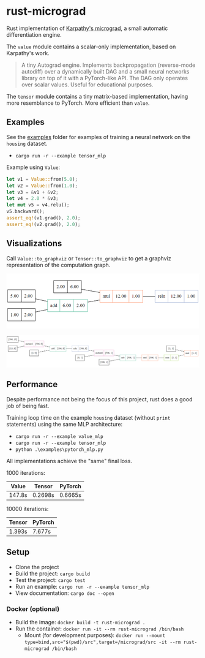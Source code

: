# rust-micrograd

Rust implementation of [Karpathy's micrograd](https://github.com/karpathy/micrograd), a small automatic differentiation engine.

The `value` module contains a scalar-only implementation, based on Karpathy's work.
> A tiny Autograd engine. Implements backpropagation (reverse-mode autodiff) over a dynamically built DAG and a small neural networks library on top of it with a PyTorch-like API. The DAG only operates over scalar values. Useful for educational purposes.

The `tensor` module contains a tiny matrix-based implementation, having more resemblance to PyTorch.
More efficient than `value`.

## Examples

See the [examples](./examples/) folder for examples of training a neural network on the `housing` dataset.  
- `cargo run -r --example tensor_mlp`

Example using `Value`:
```rust
let v1 = Value::from(5.0);
let v2 = Value::from(1.0);
let v3 = &v1 + &v2;
let v4 = 2.0 * &v3;
let mut v5 = v4.relu();
v5.backward();
assert_eq!(v1.grad(), 2.0);
assert_eq!(v2.grad(), 2.0);
```

## Visualizations

Call `Value::to_graphviz` or `Tensor::to_graphviz` to get a graphviz representation of the computation graph.

![Value small example](./examples/value_small.png)

![Tensor MLP example](./examples/tensor_mlp.png)

## Performance

Despite performance not being the focus of this project, rust does a good job of being fast.

Training loop time on the example `housing` dataset (without `print` statements) using the same MLP architecture:  
- `cargo run -r --example value_mlp`  
- `cargo run -r --example tensor_mlp`  
- `python .\examples\pytorch_mlp.py`

All implementations achieve the "same" final loss.

1000 iterations:  

|  Value  |  Tensor  | PyTorch |
|---------|----------|---------|
| 147.8s  | 0.2698s  | 0.6665s |

10000 iterations:  

| Tensor  | PyTorch |
|---------|---------|
| 1.393s  | 7.677s  |

## Setup

- Clone the project
- Build the project: `cargo build`
- Test the project: `cargo test`
- Run an example: `cargo run -r --example tensor_mlp`
- View documentation: `cargo doc --open`

### Docker (optional)

- Build the image: `docker build -t rust-micrograd .`  
- Run the container: `docker run -it --rm rust-micrograd /bin/bash`
  - Mount (for development purposes): 
`docker run --mount type=bind,src="$(pwd)/src",target=/micrograd/src -it --rm rust-micrograd /bin/bash`

